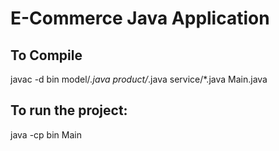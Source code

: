 # E-Commerce Java Application

## To Compile


javac -d bin model/*.java product/*.java service/*.java Main.java

## To run the project:

java -cp bin Main
